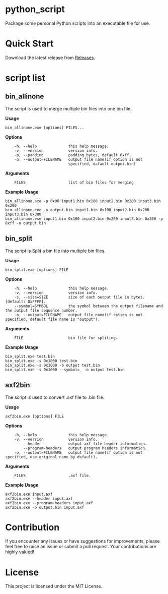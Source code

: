 # python_script

Package some personal Python scripts into an executable file for use.

# Quick Start

Download the latest release from [Releases](https://github.com/nixgnauhcuy/python_script/releases).

# script list

## bin_allinone

The script is used to merge multiple bin files into one bin file.

**Usage**

``` shell
bin_allinone.exe [options] FILES...
```

**Options**

```
    -h, --help              this help message.
    -v, --version           version info.
    -p, --padding           padding bytes, default 0xff.
    -o, --output=FILENAME   output file name(if option is not 
                            specified, dafault output.bin)
```

**Arguments**

```
    FILES                   list of bin files for merging
```

**Example Usage**

``` shell
bin_allinone.exe -p 0x00 input1.bin 0x100 input2.bin 0x200 input3.bin 0x300
bin_allinone.exe -o output.bin input1.bin 0x100 input2.bin 0x200 input3.bin 0x300
bin_allinone.exe input1.bin 0x100 input2.bin 0x200 input3.bin 0x300 -p 0xff -o output.bin
```

## bin_split

The script is Split a bin file into multiple bin files.

**Usage**

``` shell
bin_split.exe [options] FILE
```

**Options**

```
    -h, --help              this help message.
    -v, --version           version info.
    -s, --size=SIZE         size of each output file in bytes. [default: 0xFFFF].
    --symbol=SYMBOL         the symbol between the output filename and the output file sequence number.
    -o, --output=FILENAME   output file name(if option is not specified, default file name is "output").
```

**Arguments**

```
    FILE                    bin file for spliting.
```

**Example Usage**

``` shell
bin_split.exe test.bin
bin_split.exe -s 0x1000 test.bin
bin_split.exe -s 0x1000 -o output test.bin
bin_split.exe -s 0x1000 --symbol=_ -o output test.bin
```

## axf2bin

The script is used to convert .axf file to .bin file.

**Usage**

``` shell
axf2bin.exe [options] FILE
```

**Options**

```
    -h, --help              this help message.
    -v, --version           version info.
        --header            output axf file header information.
        --program-headers   output program headers information.
    -o, --output=FILENAME   output file name(if option is not specified, use original name by default).
```

**Arguments**

```
    FILES                   .axf file.
```

**Example Usage**

``` shell
axf2bin.exe input.axf
axf2bin.exe --header input.axf
axf2bin.exe --program-headers input.axf
axf2bin.exe -o output.bin input.axf
```

# Contribution

If you encounter any issues or have suggestions for improvements, please feel free to raise an issue or submit a pull request. Your contributions are highly valued!

# License

This project is licensed under the MIT License.